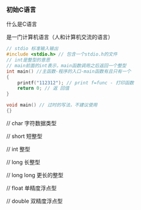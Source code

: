 ### 初始C语言

什么是C语言

是一门计算机语言（人和计算机交流的语言）

```c
// stdio 标准输入输出
#include <stdio.h> // 包含一个stdio.h的文件
// int是整型的意思
// main前面的int表示，main函数调用之后返回一个整型
int main() //主函数-程序的入口-main函数有且只有一个
{
    printf("112312"); // print f=func - 打印函数
    return 0; // 返 回值
}

void main() // 过时的写法，不建议使用
{}
```

// char 字符数据类型

// short 短整型

// int 整型

// long 长整型

// long long 更长的整型

// float 单精度浮点型

// double 双精度浮点型

